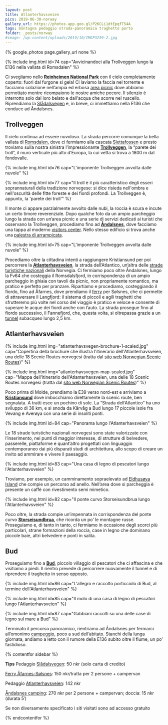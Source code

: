 ```yaml
---
layout: post
title: Atlanterhavsveien
pics: 2019-06-30-norway
gallery_url: https://photos.app.goo.gl/P2KCLi1dtEpqfT54A
tags: montagna pedaggio strada-panoramica traghetto porto
folder: _posts/norway
#image: /wp-content/uploads/2019/10/IMGP3259-2.jpg
---
```


{% google_photos page.gallery_url none %}

{% include img.html id=74 cap="Avvicinandoci alla Trollveggen lungo la E136 nella vallata di Romsdalen" %}

Ci svegliamo nello [**Reinheimen National Park**](https://www.nasjonalparkriket.no/nasjonalparker/reinheimen-nasjonalpark) con il cielo completamente coperto: fuori dal furgone si gela! Ci laviamo la faccia nel torrente e facciamo colazione nell’ampia ed erbosa [area picnic](https://park4night.com/lieu/97541//unnamed-road/norway/lesja-kommune#.YwPR8XZByUm) dove abbiamo pernottato mentre ricompaiono le nostre amiche pecore. Il silenzio è interrotto solo dal loro belato e dall'acqua che scorre nel ruscello. Riprendiamo la [Slådalsvegen](https://no.wikipedia.org/wiki/Sl%C3%A5dalsvegen) e, in breve, ci immettiamo nella E136 che conduce ad Åndalsnes.

## Trollveggen

Il cielo continua ad essere nuvoloso. La strada percorre comunque la bella vallata di [Romsdalen](https://www.visitnorway.com/places-to-go/fjord-norway/northwest/listings-northwest/trollveggen/1001/), dove ci fermiamo alla cascata [Slettafossen](https://www.europeanwaterfalls.com/waterfalls/slettafossen/) e presto troviamo sulla nostra sinistra l’impressionante [**Trollveggen**](https://www.visitnorway.com/places-to-go/fjord-norway/northwest/listings-northwest/trollveggen/1001/), la “parete dei troll”, il muro verticale più alto d’Europa, la cui vetta si trova a 1800 m dal fondovalle.

{% include img.html id=76 cap="L'imponente Trollveggen avvolta dalle nuvole" %}

{% include img.html id=77 cap="Il troll è il più caratteristico degli esseri soprannaturali della tradizione norvegese: si dice risieda nell'ombra e nell'oscurità delle fitte foreste e dei fiordi profondi. La Trollveggen è, appunto, la 'parete dei troll'" %}

Il monte ci appare parzialmente avvolto dalle nubi, la roccia è scura e incute un certo timore reverenziale. Dopo qualche foto da un ampio parcheggio lungo la strada con un’area picnic e una serie di servizi dedicati ai turisti che osservano la Trollveggen, procediamo fino ad [**Åndalsnes**](https://en.wikipedia.org/wiki/%C3%85ndalsnes), dove facciamo una tappa al moderno [visitors center](https://www.visitnorway.com/places-to-go/fjord-norway/northwest/andalsnes/?lang=uk). Nello stesso edificio si trova anche una [palestra di arrampicata](https://tindesenteret.no/side/hjem&lang=en).

{% include img.html id=75 cap="L'imponente Trollveggen avvolta dalle nuvole" %}

Procediamo oltre la cittadina intenti a raggiungere Kristiansund per poi percorrere la [**Atlanterhavsveien**](https://www.nasjonaleturistveger.no/en/routes/atlanterhavsvegen), la strada dell’Atlantico, un’altra delle [strade turistiche nazionali](https://www.nasjonaleturistveger.no/en/routes) della Norvegia. Ci fermiamo poco oltre Åndalsnes, lungo la Fv64 che costeggia il Romsdalsfjord, in corrispondenza di un ampio parcheggio in ghiaia con tavoli da picnic, non propriamente romantico, ma pratico e perfetto per pranzare. Ripartiamo e procediamo, costeggiando il fiordo, fino ad Åfarnes, dove prendiamo il [ferry](https://www.fjord1.no/eng/Timetables/Moere-og-Romsdal/AAfarnes-Soelsnes) per Sølsnes, che ci permette di attraversare il Langfjord: il sistema di piccoli e agili traghetti che sfrutteremo più volte nel corso del viaggio è pratico e veloce e consente di superare le acque dei fiordi anche con l’auto. La strada prosegue fino al fiordo successivo, il Fannefjord, che, questa volta, si oltrepassa grazie a un [tunnel](https://en.wikipedia.org/wiki/Fannefjord_Tunnel) subacqueo lungo 2,5 km.

## Atlanterhavsveien

{% include img.html img="atlanterhavsvegen-brochure-1-scaled.jpg" cap="Copertina della brochure che illustra l'itinerario dell'Atlanterhavsveien, una delle 18 Scenic Routes norvegesi (tratta dal [sito web Norwegian Scenic Routes](https://www.nasjonaleturistveger.no/en/routes/atlanterhavsvegen))" %}

{% include img.html img="atlanterhavsvegen-map-scaled.jpg" cap="Mappa dell'itinerario dell'Atlanterhavsveien, una delle 18 Scenic Routes norvegesi (tratta dal [sito web Norwegian Scenic Routes](https://www.nasjonaleturistveger.no/en/routes/atlanterhavsvegen))" %}

Poco prima di Molde, prendiamo la E39 verso nord-est e arriviamo a [**Kristiansund**](https://www.visitnorway.com/places-to-go/fjord-norway/northwest/kristiansund/) dove imbocchiamo direttamente la scenic route, ben segnalata. A tratti esce un pochino di sole. La “Strada dell’Atlantico” ha uno sviluppo di 36 km, e si snoda da Kårvåg a Bud lungo 17 piccole isole fra Vevang e Averøya con una serie di insoliti ponti.

{% include img.html id=84 cap="Panorama lungo l'Atlanterhavsveien" %}

Le 18 strade turistiche nazionali norvegesi sono state valorizzate con l’inserimento, nei punti di maggior interesse, di strutture di belvedere, passerelle, piattaforme e quant’altro progettati con linguaggio contemporaneo dai più disparati studi di architettura, allo scopo di creare un invito ad ammirare e vivere il paesaggio.

{% include img.html id=83 cap="Una casa di legno di pescatori lungo l'Atlanterhavsveien" %}

Troviamo, per esempio, un camminamento sopraelevato ad [Eldhusøya Island](https://www.nasjonaleturistveger.no/en/routes/atlanterhavsvegen?attraction=Eldhus%C3%B8ya) che compie un percorso ad anello. Nell’area dove si parcheggia è presente un caffè con rivestimento semi mimetico.

{% include img.html id=82 cap="Il ponte curvo Storseisundbrua lungo l'Atlanterhavsveien" %}

Poco oltre, la strada compie un’impennata in corrispondenza del ponte curvo [**Storseisundbrua**](https://www.nasjonaleturistveger.no/en/routes/atlanterhavsvegen?attraction=Storseisundbrua), che ricorda un po’ le montagne russe. Proseguiamo e, di tanto in tanto, ci fermiamo in occasione degli scorci più particolari, strane formazioni della roccia, case in legno che dominano piccole baie, altri belvedere e ponti in salita.

## Bud

Proseguiamo fino a [**Bud**](https://www.visitnorway.com/places-to-go/fjord-norway/northwest/listings-northwest/the-fishing-village-of-bud/927/), piccolo villaggio di pescatori che ci affascina e che visitiamo a piedi. Il rientro prevede di percorrere nuovamente il tunnel e di riprendere il traghetto in senso opposto.

{% include img.html id=86 cap="L'allegro e raccolto porticciolo di Bud, al termine dell'Atlanterhavsveien" %}

{% include img.html id=85 cap="Il molo di una casa di legno di pescatori lungo l'Atlanterhavsveien" %}

{% include img.html id=87 cap="Gabbiani raccolti su una delle case di legno sul mare a Bud" %}

Terminato il percorso panoramico, rientriamo ad Åndalsnes per fermarci all’omonimo [campeggio](https://www.andalsnes-camping.net/home), poco a sud dell’abitato. Stanchi della lunga giornata, andiamo a letto con il rumore della E136 subito oltre il fiume, un po’ fastidioso.

{% contentfor sidebar %}

**Tips**
Pedaggio [Slådalsvegen](https://no.wikipedia.org/wiki/Sl%C3%A5dalsvegen): 50 nkr (solo carta di credito) 

[Ferry Åfarnes-Sølsnes](https://www.fjord1.no/eng/Timetables/Moere-og-Romsdal/AAfarnes-Soelsnes): 150 nkr/tratta per 2 persone + campervan

Pedaggio [Atlanterhavsveien](https://www.nasjonaleturistveger.no/en/routes/atlanterhavsvegen): 142 nkr

[Åndalsnes camping](https://www.andalsnes-camping.net/home): 270 nkr per 2 persone + campervan; doccia: 15 nkr (durata 5′)

Se non diversamente specificato i siti visitati sono ad accesso gratuito

{% endcontentfor %}
